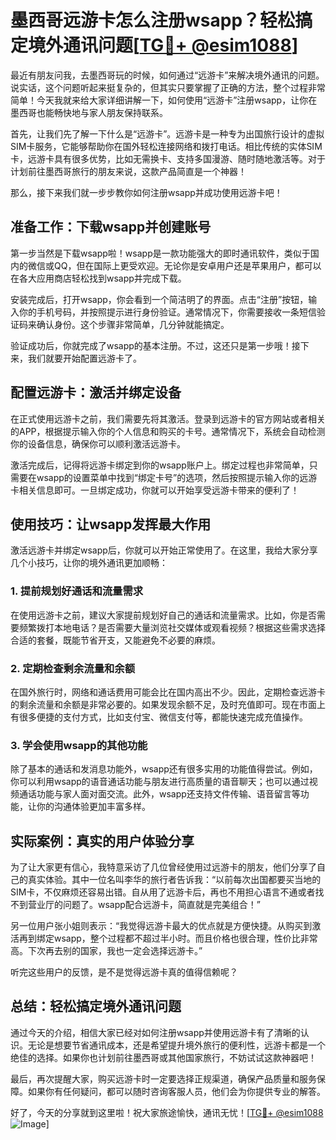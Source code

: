 # 墨西哥远游卡怎么注册wsapp？轻松搞定境外通讯问题[[TG💪+ @esim1088](https://t.me/s/esim1088)]

最近有朋友问我，去墨西哥玩的时候，如何通过“远游卡”来解决境外通讯的问题。说实话，这个问题听起来挺复杂的，但其实只要掌握了正确的方法，整个过程非常简单！今天我就来给大家详细讲解一下，如何使用“远游卡”注册wsapp，让你在墨西哥也能畅快地与家人朋友保持联系。

首先，让我们先了解一下什么是“远游卡”。远游卡是一种专为出国旅行设计的虚拟SIM卡服务，它能够帮助你在国外轻松连接网络和拨打电话。相比传统的实体SIM卡，远游卡具有很多优势，比如无需换卡、支持多国漫游、随时随地激活等。对于计划前往墨西哥旅行的朋友来说，这款产品简直是一个神器！

那么，接下来我们就一步步教你如何注册wsapp并成功使用远游卡吧！

## 准备工作：下载wsapp并创建账号

第一步当然是下载wsapp啦！wsapp是一款功能强大的即时通讯软件，类似于国内的微信或QQ，但在国际上更受欢迎。无论你是安卓用户还是苹果用户，都可以在各大应用商店轻松找到wsapp并完成下载。

安装完成后，打开wsapp，你会看到一个简洁明了的界面。点击“注册”按钮，输入你的手机号码，并按照提示进行身份验证。通常情况下，你需要接收一条短信验证码来确认身份。这个步骤非常简单，几分钟就能搞定。

验证成功后，你就完成了wsapp的基本注册。不过，这还只是第一步哦！接下来，我们就要开始配置远游卡了。

## 配置远游卡：激活并绑定设备

在正式使用远游卡之前，我们需要先将其激活。登录到远游卡的官方网站或者相关的APP，根据提示输入你的个人信息和购买的卡号。通常情况下，系统会自动检测你的设备信息，确保你可以顺利激活远游卡。

激活完成后，记得将远游卡绑定到你的wsapp账户上。绑定过程也非常简单，只需要在wsapp的设置菜单中找到“绑定卡号”的选项，然后按照提示输入你的远游卡相关信息即可。一旦绑定成功，你就可以开始享受远游卡带来的便利了！

## 使用技巧：让wsapp发挥最大作用

激活远游卡并绑定wsapp后，你就可以开始正常使用了。在这里，我给大家分享几个小技巧，让你的境外通讯更加顺畅：

### 1. 提前规划好通话和流量需求

在使用远游卡之前，建议大家提前规划好自己的通话和流量需求。比如，你是否需要频繁拨打本地电话？是否需要大量浏览社交媒体或观看视频？根据这些需求选择合适的套餐，既能节省开支，又能避免不必要的麻烦。

### 2. 定期检查剩余流量和余额

在国外旅行时，网络和通话费用可能会比在国内高出不少。因此，定期检查远游卡的剩余流量和余额是非常必要的。如果发现余额不足，及时充值即可。现在市面上有很多便捷的支付方式，比如支付宝、微信支付等，都能快速完成充值操作。

### 3. 学会使用wsapp的其他功能

除了基本的通话和发消息功能外，wsapp还有很多实用的功能值得尝试。例如，你可以利用wsapp的语音通话功能与朋友进行高质量的语音聊天；也可以通过视频通话功能与家人面对面交流。此外，wsapp还支持文件传输、语音留言等功能，让你的沟通体验更加丰富多样。

## 实际案例：真实的用户体验分享

为了让大家更有信心，我特意采访了几位曾经使用过远游卡的朋友，他们分享了自己的真实体验。其中一位名叫李华的旅行者告诉我：“以前每次出国都要买当地的SIM卡，不仅麻烦还容易出错。自从用了远游卡后，再也不用担心语言不通或者找不到营业厅的问题了。wsapp配合远游卡，简直就是完美组合！”

另一位用户张小姐则表示：“我觉得远游卡最大的优点就是方便快捷。从购买到激活再到绑定wsapp，整个过程都不超过半小时。而且价格也很合理，性价比非常高。下次再去别的国家，我也一定会选择远游卡。”

听完这些用户的反馈，是不是觉得远游卡真的值得信赖呢？

## 总结：轻松搞定境外通讯问题

通过今天的介绍，相信大家已经对如何注册wsapp并使用远游卡有了清晰的认识。无论是想要节省通讯成本，还是希望提升境外旅行的便利性，远游卡都是一个绝佳的选择。如果你也计划前往墨西哥或其他国家旅行，不妨试试这款神器吧！

最后，再次提醒大家，购买远游卡时一定要选择正规渠道，确保产品质量和服务保障。如果你有任何疑问，都可以随时咨询客服人员，他们会为你提供专业的解答。

好了，今天的分享就到这里啦！祝大家旅途愉快，通讯无忧！[[TG💪+ @esim1088](https://t.me/s/esim1088) ![Image](https://i.postimg.cc/4NQfJmqS/Snipaste-2025-05-13-00-14-12.png)]